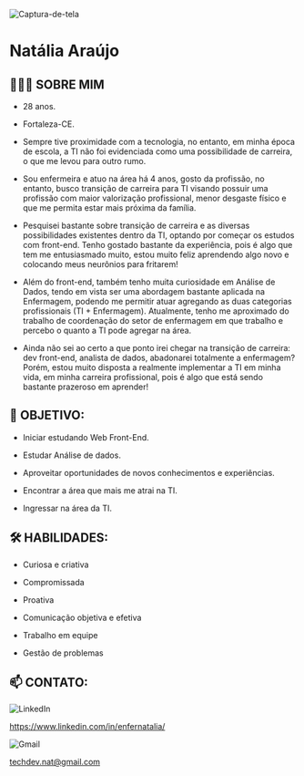 ![Captura-de-tela](https://i.postimg.cc/rFVmCT63/Captura-de-tela-2024-05-02-224611-removebg-preview-1.png)

# Natália Araújo

## 👩🏻‍💻 SOBRE MIM

- 28 anos.

- Fortaleza-CE.

- Sempre tive proximidade com a tecnologia, no entanto, em minha época de escola, a TI não foi evidenciada como uma possibilidade de carreira, o que me levou para outro rumo. 

- Sou enfermeira e atuo na área há 4 anos, gosto da profissão, no entanto, busco transição de carreira para TI visando possuir uma profissão com maior valorização profissional, menor desgaste físico e que me permita estar mais próxima da família.

- Pesquisei bastante sobre transição de carreira e as diversas possibilidades existentes dentro da TI, optando por começar os estudos com front-end. Tenho gostado bastante da experiência, pois é algo que tem me entusiasmado muito, estou muito feliz aprendendo algo novo e colocando meus neurônios para fritarem!

- Além do front-end, também tenho muita curiosidade em Análise de Dados, tendo em vista ser uma abordagem bastante aplicada na Enfermagem, podendo me permitir atuar agregando as duas categorias profissionais (TI + Enfermagem). Atualmente, tenho me aproximado do trabalho de coordenação do setor de enfermagem em que trabalho e percebo o quanto a TI pode agregar na área.

- Ainda não sei ao certo a que ponto irei chegar na transição de carreira: dev front-end, analista de dados, abadonarei totalmente a enfermagem? Porém, estou muito disposta a realmente implementar a TI em minha vida, em minha carreira profissional, pois é algo que está sendo bastante prazeroso em aprender!

## 🎯 OBJETIVO:
- Iniciar estudando Web Front-End.

- Estudar Análise de dados.

- Aproveitar oportunidades de novos conhecimentos e experiências.

- Encontrar a área que mais me atrai na TI.

- Ingressar na área da TI.

## 🛠️ HABILIDADES:
- Curiosa e criativa

- Compromissada

- Proativa

- Comunicação objetiva e efetiva

- Trabalho em equipe

- Gestão de problemas

## 📫 CONTATO:
![LinkedIn](https://img.shields.io/badge/LinkedIn-0077B5?style=for-the-badge&logo=linkedin&logoColor=white)

https://www.linkedin.com/in/enfernatalia/


![Gmail](https://img.shields.io/badge/Gmail-D14836?style=for-the-badge&logo=gmail&logoColor=white)

techdev.nat@gmail.com